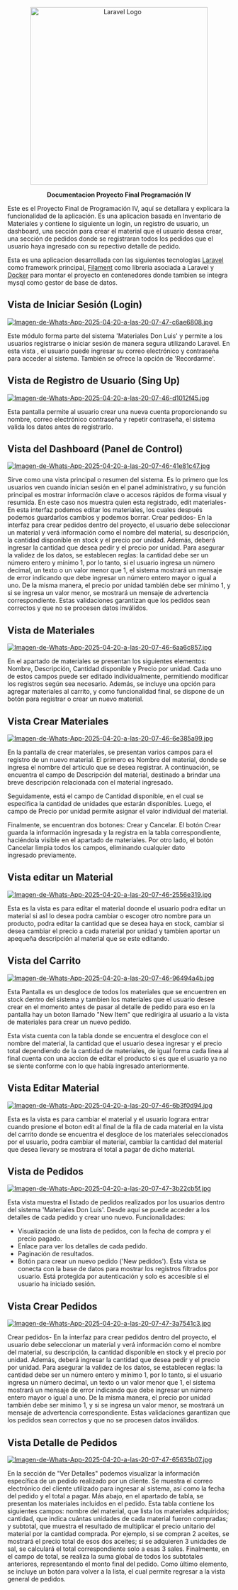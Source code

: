 <p align="center"><a href="https://laravel.com" target="_blank"><img src="https://raw.githubusercontent.com/laravel/art/master/logo-lockup/5%20SVG/2%20CMYK/1%20Full%20Color/laravel-logolockup-cmyk-red.svg" width="400" alt="Laravel Logo"></a></p>

<p align="center">
    <b>Documentacion Proyecto Final Programación IV</b>
</p>

Este es el Proyecto Final de Programación IV, aquí se detallara y explicara la funcionalidad de la aplicación.
Es una aplicacion basada en Inventario de Materiales y contiene lo siguiente un login, un registro de usuario, un dashboard, una sección para crear el material que el usuario desea crear, una sección de pedidos donde se registraran todos los pedidos que el usuario haya ingresado con su repectivo detalle de pedido.

Esta es una aplicacion desarrollada con las siguientes tecnologías [Laravel](https://laravel.com/docs/11.x) como framework principal, [Filament](https://filamentphp.com/docs/3.x/panels/installation) como libreria asociada a Laravel y [Docker](https://www.docker.com/) para montar el proyecto en contenedores donde tambien se integra mysql como gestor de base de datos.

## Vista de Iniciar Sesión (Login)

[![Imagen-de-Whats-App-2025-04-20-a-las-20-07-47-c6ae6808.jpg](https://i.postimg.cc/HkD65PtH/Imagen-de-Whats-App-2025-04-20-a-las-20-07-47-c6ae6808.jpg)](https://postimg.cc/N5D8vDVP)

Este módulo forma parte del sistema 'Materiales Don Luis' y  permite a los usuarios registrarse o iniciar sesión de manera segura utilizando Laravel.
En esta vista , el usuario puede ingresar su correo electrónico y contraseña para acceder al sistema. También se ofrece la opción de 'Recordarme'.

## Vista de Registro de Usuario (Sing Up)

[![Imagen-de-Whats-App-2025-04-20-a-las-20-07-46-d1012f45.jpg](https://i.postimg.cc/pVSGVdhm/Imagen-de-Whats-App-2025-04-20-a-las-20-07-46-d1012f45.jpg)](https://postimg.cc/LhzBN2VS)

Esta pantalla permite al usuario crear una nueva cuenta proporcionando su nombre, correo electrónico contraseña y repetir contraseña, el sistema valida los datos antes de registrarlo.

## Vista del Dashboard (Panel de Control)

[![Imagen-de-Whats-App-2025-04-20-a-las-20-07-46-41e81c47.jpg](https://i.postimg.cc/ZKtTB4Xq/Imagen-de-Whats-App-2025-04-20-a-las-20-07-46-41e81c47.jpg)](https://postimg.cc/JtxwSVrw)

Sirve como una vista principal o resumen del sistema. Es lo primero que los usuarios ven cuando inician sesión en el panel administrativo, y su función principal es mostrar información clave o accesos rápidos de forma visual y resumida. En este caso nos muestra quien esta registrado, edit  materiales- En esta interfaz podemos editar los materiales, los cuales después podemos guardarlos cambios y podemos borrar. Crear pedidos- En la interfaz para crear pedidos dentro del proyecto, el usuario debe seleccionar un material y verá información como el nombre del material, su descripción, la cantidad disponible en stock y el precio por unidad. Además, deberá ingresar la cantidad que desea pedir y el precio por unidad. Para asegurar la validez de los datos, se establecen reglas: la cantidad debe ser un número entero y mínimo 1, por lo tanto, si el usuario ingresa un número decimal, un texto o un valor menor que 1, el sistema mostrará un mensaje de error indicando que debe ingresar un número entero mayor o igual a uno. De la misma manera, el precio por unidad también debe ser mínimo 1, y si se ingresa un valor menor, se mostrará un mensaje de advertencia correspondiente. Estas validaciones garantizan que los pedidos sean correctos y que no se procesen datos inválidos.

## Vista de Materiales

[![Imagen-de-Whats-App-2025-04-20-a-las-20-07-46-6aa6c857.jpg](https://i.postimg.cc/Y2Q5Pgyp/Imagen-de-Whats-App-2025-04-20-a-las-20-07-46-6aa6c857.jpg)](https://postimg.cc/rzFZ0dkb)

En el apartado de materiales se presentan los siguientes elementos: Nombre, Descripción, Cantidad disponible y Precio por unidad. Cada uno de estos campos puede ser editado individualmente, permitiendo modificar los registros según sea necesario. Además, se incluye una opción para agregar materiales al carrito, y como funcionalidad final, se dispone de un botón para registrar o crear un nuevo material. 

## Vista Crear Materiales

[![Imagen-de-Whats-App-2025-04-20-a-las-20-07-46-6e385a99.jpg](https://i.postimg.cc/SQLPd4JR/Imagen-de-Whats-App-2025-04-20-a-las-20-07-46-6e385a99.jpg)](https://postimg.cc/hhjM4H8R)

En la pantalla de crear materiales, se presentan varios campos para el registro de un nuevo material. El primero es Nombre del material, donde se ingresa el nombre del artículo que se desea registrar. A continuación, se encuentra el campo de Descripción del material, destinado a brindar una breve descripción relacionada con el material ingresado. 

Seguidamente, está el campo de Cantidad disponible, en el cual se especifica la cantidad de unidades que estarán disponibles. Luego, el campo de Precio por unidad permite asignar el valor individual del material. 

Finalmente, se encuentran dos botones: Crear y Cancelar. El botón Crear guarda la información ingresada y la registra en la tabla correspondiente, haciéndola visible en el apartado de materiales. Por otro lado, el botón Cancelar limpia todos los campos, eliminando cualquier dato ingresado previamente.

## Vista editar un Material 

[![Imagen-de-Whats-App-2025-04-20-a-las-20-07-46-2556e319.jpg](https://i.postimg.cc/qMJpXjMf/Imagen-de-Whats-App-2025-04-20-a-las-20-07-46-2556e319.jpg)](https://postimg.cc/G9f0bPyz)

Esta es la vista es para editar el material doonde el usuario podra editar un material si asI lo desea podra cambiar o escoger otro nombre para un producto, podra editar la cantidad que se desea haya en stock, cambiar si desea cambiar el precio a cada material por unidad y tambien aportar un apequeña descripción al material que se este editando.

## Vista del Carrito

[![Imagen-de-Whats-App-2025-04-20-a-las-20-07-46-96494a4b.jpg](https://i.postimg.cc/j2q4vGFn/Imagen-de-Whats-App-2025-04-20-a-las-20-07-46-96494a4b.jpg)](https://postimg.cc/cgj3L5Zd)

Esta Pantalla es un desgloce de todos los materiales que se encuentren en stock dentro del sistema y tambien los materiales que el usuario desee crear en el momento antes de pasar al detalle de pedido para eso en la pantalla hay un boton llamado "New Item" que redirigira al usuario a la vista de materiales para crear un nuevo pedido.

Esta vista cuenta con la tabla donde se encuentra el desgloce con el nombre del material, la cantidad que el usuario desea ingresar y el precio total dependiendo de la cantidad de materiales, de igual forma cada linea al final cuenta con una accion de editar el producto si es que el usuario ya no se siente conforme con lo que había ingresado anteriormente.

## Vista Editar Material

[![Imagen-de-Whats-App-2025-04-20-a-las-20-07-46-6b3f0d94.jpg](https://i.postimg.cc/QtFTthwb/Imagen-de-Whats-App-2025-04-20-a-las-20-07-46-6b3f0d94.jpg)](https://postimg.cc/R6zFp5M6)

Esta es la vista es para cambiar el material y el usuario lograra entrar cuando presione el boton edit al final de la fila de cada material en la vista del carrito donde se encuentra el desgloce de los materiales seleccionados por el usuario, podra cambiar el material, cambiar la cantidad del material que desea llevary se mostrara el total a pagar de dicho material.

## Vista de Pedidos

[![Imagen-de-Whats-App-2025-04-20-a-las-20-07-47-3b22cb5f.jpg](https://i.postimg.cc/D0HkTds6/Imagen-de-Whats-App-2025-04-20-a-las-20-07-47-3b22cb5f.jpg)](https://postimg.cc/tn3md6Bn)

Esta vista muestra el listado de pedidos realizados por los usuarios dentro del sistema 'Materiales
Don Luis'. Desde aquí se puede acceder a los detalles de cada pedido y crear uno nuevo.
Funcionalidades:
- Visualización de una lista de pedidos, con la fecha de compra y el precio pagado.
- Enlace para ver los detalles de cada pedido.
- Paginación de resultados.
- Botón para crear un nuevo pedido ('New pedidos').
Esta vista se conecta con la base de datos para mostrar los registros filtrados por usuario. Está
protegida por autenticación y solo es accesible si el usuario ha iniciado sesión.

## Vista Crear Pedidos 

[![Imagen-de-Whats-App-2025-04-20-a-las-20-07-47-3a7541c3.jpg](https://i.postimg.cc/VNDhwWPt/Imagen-de-Whats-App-2025-04-20-a-las-20-07-47-3a7541c3.jpg)](https://postimg.cc/FfkpgcRF)

Crear pedidos- En la interfaz para crear pedidos dentro del proyecto, el usuario debe seleccionar un material y verá información como el nombre del material, su descripción, la cantidad disponible en stock y el precio por unidad. Además, deberá ingresar la cantidad que desea pedir y el precio por unidad. Para asegurar la validez de los datos, se establecen reglas: la cantidad debe ser un número entero y mínimo 1, por lo tanto, si el usuario ingresa un número decimal, un texto o un valor menor que 1, el sistema mostrará un mensaje de error indicando que debe ingresar un número entero mayor o igual a uno. De la misma manera, el precio por unidad también debe ser mínimo 1, y si se ingresa un valor menor, se mostrará un mensaje de advertencia correspondiente. Estas validaciones garantizan que los pedidos sean correctos y que no se procesen datos inválidos.

## Vista Detalle de Pedidos

[![Imagen-de-Whats-App-2025-04-20-a-las-20-07-47-65635b07.jpg](https://i.postimg.cc/vT62WRg7/Imagen-de-Whats-App-2025-04-20-a-las-20-07-47-65635b07.jpg)](https://postimg.cc/Zv4LSML0)

En la sección de "Ver Detalles" podemos visualizar la información específica de un pedido realizado por un cliente. Se muestra el correo electrónico del cliente utilizado para ingresar al sistema, así como la fecha del pedido y el total a pagar. Más abajo, en el apartado de tabla, se presentan los materiales incluidos en el pedido. Esta tabla contiene los siguientes campos: nombre del material, que lista los materiales adquiridos; cantidad, que indica cuántas unidades de cada material fueron compradas; y subtotal, que muestra el resultado de multiplicar el precio unitario del material por la cantidad comprada. Por ejemplo, si se compran 2 aceites, se mostrará el precio total de esos dos aceites; si se adquieren 3 unidades de sal, se calculará el total correspondiente solo a esas 3 sales. Finalmente, en el campo de total, se realiza la suma global de todos los subtotales anteriores, representando el monto final del pedido. Como último elemento, se incluye un botón para volver a la lista, el cual permite regresar a la vista general de pedidos.
